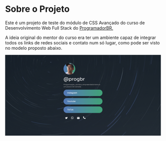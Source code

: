 <h1>Sobre o Projeto</h1>

<p>Este é um projeto de teste do módulo de CSS Avançado do curso de Desenvolvimento Web Full Stack do <a href="https://programadorbr.club.hotmart.com/">ProgramadorBR.</a></p>

<p>A ideia original do mentor do curso era ter um ambiente capaz de integrar todos os links de redes sociais e contato num só lugar, como pode ser visto no modelo proposto abaixo.</p>

<img src="./modelo_projeto_social+link.png">
